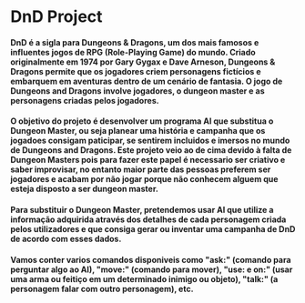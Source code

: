 # DnD Project

  #### DnD é a sigla para Dungeons & Dragons, um dos mais famosos e influentes jogos de RPG (Role-Playing Game) do mundo. Criado originalmente em 1974 por Gary Gygax e Dave Arneson, Dungeons & Dragons permite que os jogadores criem personagens fictícios e embarquem em aventuras dentro de um cenário de fantasia. O jogo de Dungeons and Dragons involve jogadores, o dungeon master e as personagens criadas pelos jogadores.
  #### O objetivo do projeto é desenvolver um programa AI que substitua o Dungeon Master, ou seja planear uma história e campanha que os jogadoes consigam paticipar, se sentirem incluidos e imersos no mundo de Dungeons and Dragons. Este projeto veio ao de cima devido à falta de Dungeon Masters pois para fazer este papel é necessario ser criativo e saber improvisar, no entanto maior parte das pessoas preferem ser jogadores e acabam por não jogar porque não conhecem alguem que esteja disposto a ser dungeon master.
  #### Para substituir o Dungeon Master, pretendemos usar AI que utilize a informação adquirida através dos detalhes de cada personagem criada pelos utilizadores e que consiga gerar ou inventar uma campanha de DnD de acordo com esses dados.
  #### Vamos conter varios comandos disponiveis como "ask:" (comando para perguntar algo ao AI), "move:" (comando para mover), "use: e on:" (usar uma arma ou feitiço em um determinado inimigo ou objeto), "talk:" (a personagem falar com outro personagem), etc. 






